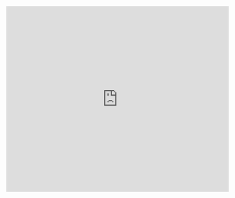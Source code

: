 <iframe src="https://old.changelly.com/widget/v1?auth=email&from=BTC&to=ETH&merchant_id=htxod42fg11hp7i3&address=&amount=1&ref_id=htxod42fg11hp7i3&color=00cf70" width="600" height="500" class="changelly" scrolling="no" style="overflow-y: hidden; border: none" > Can't load widget </iframe>
